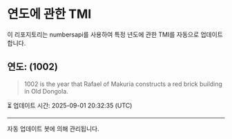 
# 연도에 관한 TMI

이 리포지토리는 numbersapi를 사용하여 특정 년도에 관한 TMI를 자동으로 업데이트합니다.

## 연도: (1002)
> 1002 is the year that Rafael of Makuria constructs a red brick building in Old Dongola.

⏳ 업데이트 시간: 2025-09-01 20:32:35 (UTC)

---
자동 업데이트 봇에 의해 관리됩니다.
